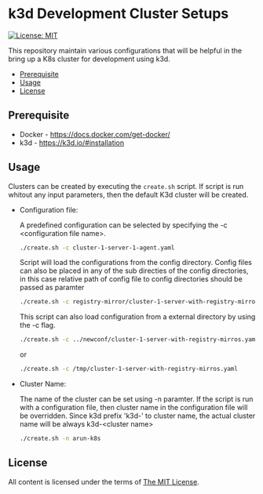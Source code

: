 k3d Development Cluster Setups
==============================

[![License: MIT](https://img.shields.io/badge/License-MIT-yellow.svg)](https://opensource.org/licenses/MIT)

This repository maintain various configurations that will be helpful in the bring up a K8s cluster for development using k3d.

- [Prerequisite](#Prerequisite)
- [Usage](#usage)
- [License](#license)

Prerequisite
------------
- Docker    - https://docs.docker.com/get-docker/
- k3d       - https://k3d.io/#installation

Usage
--------------
Clusters can be created by executing the `create.sh` script. If script is run whitout any input parameters, then the default K3d cluster will be created.

 - Configuration file:

    A predefined configuration can be selected by specifying the -c \<configuration file name\>. 
  
    ```bash
    ./create.sh -c cluster-1-server-1-agent.yaml
    ```
    Script will load the configurations from the config directory. Config files can also be placed in any of the sub directies of the config directories, in this case relative path of config file to config directories should be passed as paramter

    ```bash
    ./create.sh -c registry-mirror/cluster-1-server-with-registry-mirros.yaml
    ```
    This script can also load configuration from a external directory by using the -c flag.

    ```bash
    ./create.sh -c ../newconf/cluster-1-server-with-registry-mirros.yaml
    ```
    or 

    ```bash
    ./create.sh -c /tmp/cluster-1-server-with-registry-mirros.yaml
    ```

- Cluster Name: 

    The name of the cluster can be set using -n paramter. If the script is run with a configuration file, then cluster name in the configuration file will be overridden. Since k3d prefix 'k3d-' to cluster name, the actual cluster name will be always k3d-\<cluster name\>
    ```bash
    ./create.sh -n arun-k8s
    ```

License
-------

All content is licensed under the terms of [The MIT License](LICENSE).
